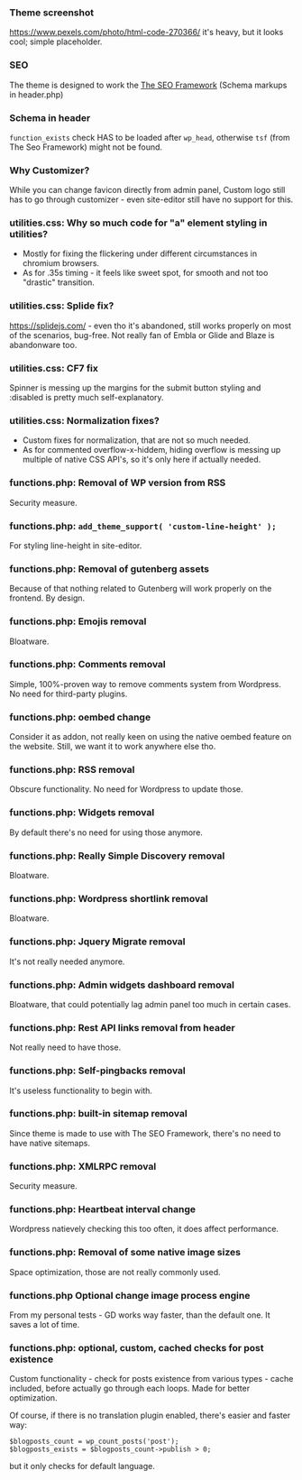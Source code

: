 ### Theme screenshot
https://www.pexels.com/photo/html-code-270366/
it's heavy, but it looks cool; simple placeholder.

### SEO
The theme is designed to work the [The SEO Framework](https://wordpress.org/plugins/autodescription/) (Schema markups in header.php)

### Schema in header
`function_exists` check HAS to be loaded after `wp_head`, otherwise `tsf` (from The Seo Framework) might not be found.

### Why Customizer?
While you can change favicon directly from admin panel, Custom logo still has to go through customizer - even site-editor still have no support for this.

### utilities.css: Why so much code for "a" element styling in utilities? 
* Mostly for fixing the flickering under different circumstances in chromium browsers.
* As for .35s timing - it feels like sweet spot, for smooth and not too "drastic" transition.

### utilities.css: Splide fix?
https://splidejs.com/ - even tho it's abandoned, still works properly on most of the scenarios, bug-free. Not really fan of Embla or Glide and Blaze is abandonware too.

### utilities.css: CF7 fix
Spinner is messing up the margins for the submit button styling and :disabled is pretty much self-explanatory.

### utilities.css: Normalization fixes?
* Custom fixes for normalization, that are not so much needed. 
* As for commented overflow-x-hiddem, hiding overflow is messing up multiple of native CSS API's, so it's only here if actually needed.

### functions.php: Removal of WP version from RSS
Security measure.

### functions.php: `add_theme_support( 'custom-line-height' );`
For styling line-height in site-editor.

### functions.php: Removal of gutenberg assets
Because of that nothing related to Gutenberg will work properly on the frontend. By design.

### functions.php: Emojis removal
Bloatware.

### functions.php: Comments removal
Simple, 100%-proven way to remove comments system from Wordpress. No need for third-party plugins.

### functions.php: oembed change
Consider it as addon, not really keen on using the native oembed feature on the website. Still, we want it to work anywhere else tho.

### functions.php: RSS removal
Obscure functionality. No need for Wordpress to update those.

### functions.php: Widgets removal
By default there's no need for using those anymore.

### functions.php: Really Simple Discovery removal
Bloatware.

### functions.php: Wordpress shortlink removal
Bloatware.

### functions.php: Jquery Migrate removal
It's not really needed anymore.

### functions.php: Admin widgets dashboard removal
Bloatware, that could potentially lag admin panel too much in certain cases.

### functions.php: Rest API links removal from header
Not really need to have those. 

### functions.php: Self-pingbacks removal
It's useless functionality to begin with.

### functions.php: built-in sitemap removal
Since theme is made to use with The SEO Framework, there's no need to have native sitemaps.

### functions.php: XMLRPC removal
Security measure.

### functions.php: Heartbeat interval change
Wordpress natievely checking this too often, it does affect performance.

### functions.php: Removal of some native image sizes
Space optimization, those are not really commonly used.

### functions.php Optional change image process engine
From my personal tests - GD works way faster, than the default one. It saves a lot of time.

### functions.php: optional, custom, cached checks for post existence
Custom functionality - check for posts existence from various types - cache included, before actually go through each loops. 
Made for better optimization.

Of course, if there is no translation plugin enabled, there's easier and faster way:
```
$blogposts_count = wp_count_posts('post');
$blogposts_exists = $blogposts_count->publish > 0;
```
but it only checks for default language.
